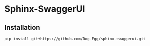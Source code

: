 # Sphinx-SwaggerUI

## Installation

```sh
pip install git+https://github.com/Dog-Egg/sphinx-swaggerui.git
```
